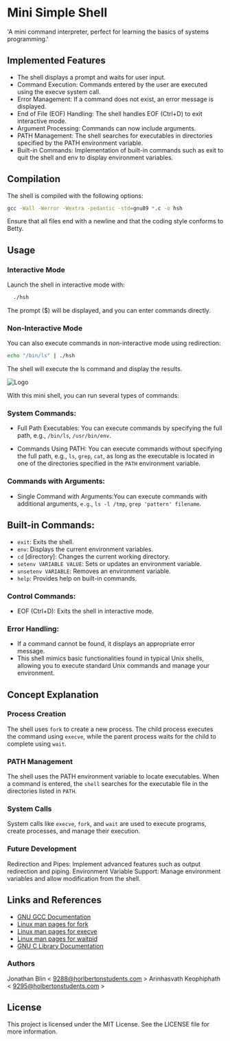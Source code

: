 
# Mini Simple Shell

'A mini command interpreter, perfect for learning the basics of systems programming.'
## Implemented Features
-  The shell displays a prompt and waits for user input.
- Command Execution: Commands entered by the user are executed using the execve system call.
- Error Management: If a command does not exist, an error message is displayed.
- End of File (EOF) Handling: The shell handles EOF (Ctrl+D) to exit interactive mode.
- Argument Processing: Commands can now include arguments.
- PATH Management: The shell searches for executables in directories specified by the PATH environment variable.
- Built-in Commands: Implementation of built-in commands such as exit to quit the shell and env to display environment variables.
## Compilation

The shell is compiled with the following options:

```bash
gcc -Wall -Werror -Wextra -pedantic -std=gnu89 *.c -o hsh
```
Ensure that all files end with a newline and that the coding style conforms to Betty.    
## Usage
### Interactive Mode

Launch the shell in interactive mode with:
```bash
  ./hsh
```
The prompt ($) will be displayed, and you can enter commands directly.

### Non-Interactive Mode
You can also execute commands in non-interactive mode using redirection:
~~~~bash
echo "/bin/ls" | ./hsh
~~~~
The shell will execute the ls command and display the results.


![Logo](http://www.image-heberg.fr/files/1724112230482249650.png)


With this mini shell, you can run several types of commands:

### System Commands:
- Full Path Executables: You can execute commands by specifying the full path, e.g., `/bin/ls`, `/usr/bin/env`.

- Commands Using PATH: You can execute commands without specifying the full path, e.g., `ls`, `grep`, `cat`, as long as the executable is located in one of the directories specified in the `PATH` environment variable.
### Commands with Arguments:
- Single Command with Arguments:You can execute commands with additional arguments, `e.g`., `ls -l /tmp`, `grep 'pattern' filename`.
## Built-in Commands:
- `exit`: Exits the shell.
- `env`: Displays the current environment variables.
- `cd` [directory]: Changes the current working directory.
- `setenv VARIABLE VALUE`: Sets or updates an environment variable.
- `unsetenv VARIABLE`: Removes an environment variable.
- `help`: Provides help on built-in commands.
### Control Commands:
- EOF (Ctrl+D): Exits the shell in interactive mode.
### Error Handling:
- If a command cannot be found, it displays an appropriate error message.
- This shell mimics basic functionalities found in typical Unix shells, allowing you to execute standard Unix commands and manage your environment.

## Concept Explanation

### Process Creation
The shell uses `fork` to create a new process. The child process executes the command using `execve`, while the parent process waits for the child to complete using `wait`.

### PATH Management
The shell uses the PATH environment variable to locate executables. When a command is entered, the `shell` searches for the executable file in the directories listed in `PATH`.

### System Calls
System calls like `execve`, `fork`, and `wait` are used to execute programs, create processes, and manage their execution.

### Future Development
Redirection and Pipes: Implement advanced features such as output redirection and piping.
Environment Variable Support: Manage environment variables and allow modification from the shell.

## Links and References

- [GNU GCC Documentation](https://gcc.gnu.org/onlinedocs/)
- [Linux man pages for fork](https://man7.org/linux/man-pages/man2/fork.2.html)
- [Linux man pages for execve](https://man7.org/linux/man-pages/man2/execve.2.html)
- [Linux man pages for waitpid](https://man7.org/linux/man-pages/man2/waitpid.2.html)
- [GNU C Library Documentation](https://www.gnu.org/software/libc/manual/)

### Authors

Jonathan Blin < 9288@horlbertonstudents.com >
Arinhasvath Keophiphath < 9295@holbertonstudents.com >

## License
This project is licensed under the MIT License. See the LICENSE file for more information.

